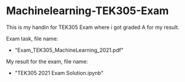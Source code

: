 # Machinelearning-TEK305-Exam
This is my handin for TEK305 Exam where i got graded A for my result.

Exam task, file name:
- "Exam_TEK305_MachineLearning_2021.pdf"

My result for the exam, file name:
- "TEK305 2021 Exam Solution.ipynb"
